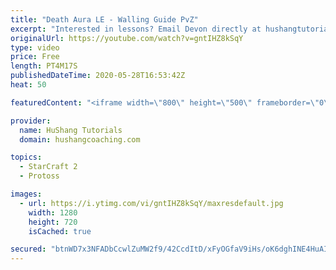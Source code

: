 ```yaml
---
title: "Death Aura LE - Walling Guide PvZ"
excerpt: "Interested in lessons? Email Devon directly at hushangtutorials@outlook.com ------------------------------------------------------------------------------------------------------- Want to support HuShang Tutorials directly? Patreon is a website where you can contribute a monthly donation that will help"
originalUrl: https://youtube.com/watch?v=gntIHZ8kSqY
type: video
price: Free
length: PT4M17S
publishedDateTime: 2020-05-28T16:53:42Z
heat: 50

featuredContent: "<iframe width=\"800\" height=\"500\" frameborder=\"0\" src=\"https://www.youtube.com/embed/gntIHZ8kSqY\" allow=\"accelerometer; autoplay; encrypted-media; gyroscope; picture-in-picture\" allowfullscreen></iframe>"

provider:
  name: HuShang Tutorials
  domain: hushangcoaching.com

topics:
  - StarCraft 2
  - Protoss

images:
  - url: https://i.ytimg.com/vi/gntIHZ8kSqY/maxresdefault.jpg
    width: 1280
    height: 720
    isCached: true

secured: "btnWD7x3NFADbCcwlZuMW2f9/42CcdItD/xFyOGfaV9iHs/oK6dghINE4HuAInckv2zJXxjou+O8xTsIen44eFAH/jeBZP9G6fz6OQ7m2aYHPVNMqQq4m3CSqZiowkuZw2C7zp3xTdhK4eJP8hDlKCjuOXssoErOXSe60PNNQrElG1NhlmSha/DSoMLJ2wDrDVZsdZKb6GBYqbZve06mqT3PH60Z5BPVPmpxnNtJSgZRszU7T96kJ2YgjIOOLH5V0tGO1xYGFqXie0I+rUNd4H0PBBep5rzZtW9rgXR23NaZsV1LFUExhcaNFp/iIzGrpX1dKn+xt6AwpXBYtjHDAiGtblsedzuEut/9TDVrbZmp8zN0RseTiQhygA8EGHmBXvzmMBqAbDBtk5X3JMBc7bxHBamLS8FOniZEmkkiMSQ=;4Ii9odXuWxIfLy+oM2HqSw=="
---
```



